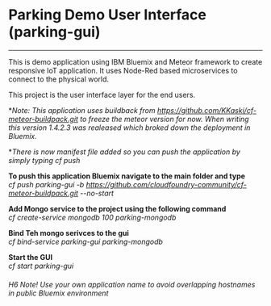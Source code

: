 # Parking Demo User Interface (parking-gui)
---

This is demo application using IBM Bluemix and Meteor framework to create responsive IoT application. It uses Node-Red based microservices to connect to the physical world. 

This project is the user interface layer for the end users. 

**Note: This application uses buildback from https://github.com/KKaski/cf-meteor-buildpack.git to freeze 
the meteor version for now. When writing this version 1.4.2.3 was realeased which broked down the deployment in Bluemix.*

**There is now manifest file added so you can push the application by simply typing cf push*

**To push this application Bluemix navigate to the main folder and type**  
*cf push parking-gui -b https://github.com/cloudfoundry-community/cf-meteor-buildpack.git --no-start*  

**Add Mongo service to the project using the following command**  
*cf create-service mongodb 100 parking-mongodb*  

**Bind Teh mongo serivces to the gui**  
*cf bind-service parking-gui parking-mongodb*  

**Start the GUI**  
*cf start parking-gui*  


###### H6 Note! Use your own application name to avoid overlapping hostnames in public Bluemix environment
